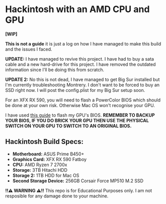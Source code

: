 # Hackintosh with an AMD CPU and GPU 
**[WIP]**
 
 **This is not a guide** it is just a log on how I have managed to make this build and the issues I faced. 

**UPDATE:** I have managed to revive this project. I have had to buy a sata cable and a new hard-drive for this project.
I have removed the outdated information since I'll be doing this from scratch.

**UPDATE 2:** No this is not dead, I have managed to get Big Sur installed but I'm currently troubleshooting Montrery. I don't want to be forced to buy an SSD right now. I will post the config.plist for my Big Sur setup soon.

For an XFX RX 590, you will need to flash a PowerColor BIOS which should be done at your own risk. Otherwise Mac OS won't recognise your GPU.

I have used [this guide](https://www.tonymacx86.com/threads/xfx-rx-590-not-working-on-mojave.266821/post-1968190) to flash my GPU's BIOS. **REMEMBER TO BACKUP YOUR BIOS, IF YOU DO BRICK YOUR GPU THEN USE THE PHYSICAL SWITCH ON YOUR GPU TO SWITCH TO AN ORIGINAL BIOS.**

## Hackintosh Build Specs:

 - **Motherboard:** ASUS Prime B450+
 - **Graphics Card:** XFX RX 590 Fatboy
 - **CPU:** AMD Ryzen 7 2700x
 - **Storage:** 3TB Hitachi HDD
 - **Storage 2:** 1TB HDD for Mac OS
 - **Second Storage Device:** 256GB Corsair Force MP510 M.2 SSD


**!!⚠ WARNING ⚠!!** This repo is for Educational Purposes only. I am not resposible for any damage done to your machine. 
